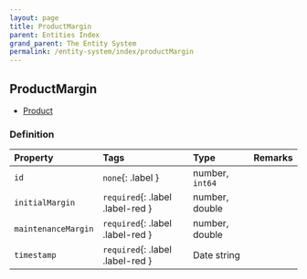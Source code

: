 ```yaml
---
layout: page
title: ProductMargin
parent: Entities Index
grand_parent: The Entity System
permalink: /entity-system/index/productMargin
---
```


## ProductMargin
- [Product]({{site.baseurl}}/entity-system/index/Product)

### Definition

| Property | Tags | Type | Remarks
|:---------|:-----|:-----|:-------
| `id` | `none`{: .label } | number, `int64` |
| `initialMargin` | `required`{: .label .label-red } | number, double | 
| `maintenanceMargin` | `required`{: .label .label-red } | number, double | 
| `timestamp` | `required`{: .label .label-red } | Date string |  